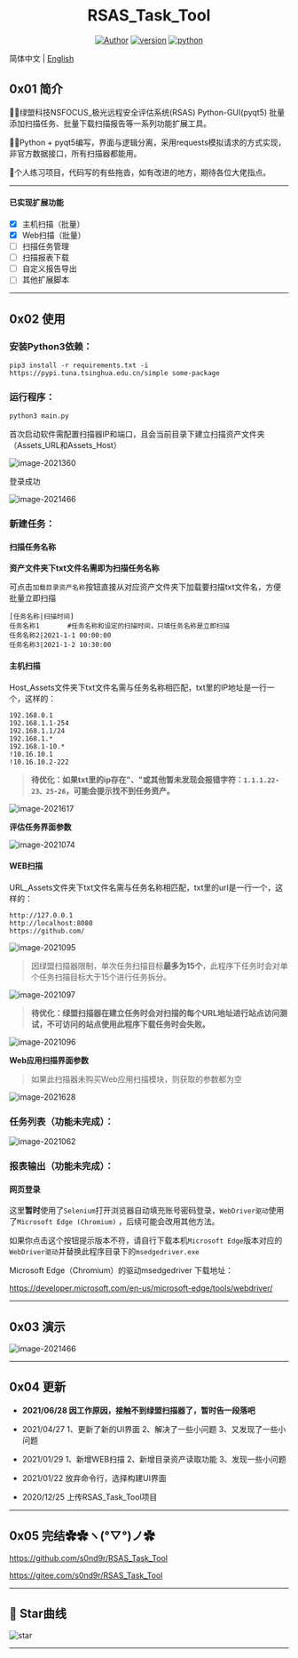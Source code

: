 <h1 align="center">RSAS_Task_Tool</h1>

<div align="center">

[![Author](https://img.shields.io/badge/Author-s0nd9r-9cf)](https://github.com/s0nd9r)
[![version](https://img.shields.io/badge/version-2.0-brightgreen)](https://github.com/s0nd9r/RSAS_Task_Tool)
[![python](https://img.shields.io/badge/Python-3.8-blue)](https://github.com/s0nd9r/RSAS_Task_Tool)

</div>

简体中文 | [English](./README_EN.md) 

## 0x01 简介

🐱‍🐉绿盟科技NSFOCUS_极光远程安全评估系统(RSAS) Python-GUI(pyqt5) 批量添加扫描任务、批量下载扫描报告等一系列功能扩展工具。

🐱‍💻Python + pyqt5编写，界面与逻辑分离，采用requests模拟请求的方式实现，非官方数据接口，所有扫描器都能用。

🤡个人练习项目，代码写的有些拖沓，如有改进的地方，期待各位大佬指点。

------
#### 已实现扩展功能

* [x] 主机扫描（批量）
* [x] Web扫描（批量）
* [ ] 扫描任务管理
* [ ] 扫描报表下载
* [ ] 自定义报告导出
* [ ] 其他扩展脚本
------
## 0x02 使用

### 安装Python3依赖：

```
pip3 install -r requirements.txt -i https://pypi.tuna.tsinghua.edu.cn/simple some-package
```

### 运行程序：

```python
python3 main.py
```

首次启动软件需配置扫描器IP和端口，且会当前目录下建立扫描资产文件夹（Assets_URL和Assets_Host）

![image-2021360](Images/image-2021360.png)

登录成功

![image-2021466](Images/image-2021466.png)

### 新建任务：

#### 扫描任务名称

**资产文件夹下txt文件名需即为扫描任务名称**

可点击`加载目录资产名称`按钮直接从对应资产文件夹下加载要扫描txt文件名，方便批量立即扫描

```code
[任务名称|扫描时间]
任务名称1		#任务名称和设定的扫描时间，只填任务名称是立即扫描
任务名称2|2021-1-1 00:00:00
任务名称3|2021-1-2 10:30:00
```

#### 主机扫描

Host_Assets文件夹下txt文件名需与任务名称相匹配，txt里的IP地址是一行一个，这样的：

```code
192.168.0.1
192.168.1.1-254
192.168.1.1/24
192.168.1.*
192.168.1-10.*
!10.16.10.1
!10.16.10.2-222
```

> **待优化：如果txt里的ip存在"、"或其他暂未发现会报错字符：`1.1.1.22-23、25-26`，可能会提示找不到任务资产。**

![image-2021617](Images/image-2021617.png)

**评估任务界面参数**

![image-2021074](Images/image-2021074.png)

#### WEB扫描

URL_Assets文件夹下txt文件名需与任务名称相匹配，txt里的url是一行一个，这样的：

```
http://127.0.0.1
http://localhost:8080
https://github.com/
```

![image-2021095](Images/image-2021095.png)

> 因绿盟扫描器限制，单次任务扫描目标**最多为15个**，此程序下任务时会对单个任务扫描目标大于15个进行任务拆分。

![image-2021097](Images/image-2021097.png)

> **待优化：绿盟扫描器在建立任务时会对扫描的每个URL地址进行站点访问测试，不可访问的站点使用此程序下载任务时会失败。**

![image-2021096](Images/image-2021096.png)

**Web应用扫描界面参数**

> 如果此扫描器未购买Web应用扫描模块，则获取的参数都为空

![image-2021628](Images/image-2021628.png)

### 任务列表（功能未完成）：

![image-2021062](Images/image-2021062.png)

### 报表输出（功能未完成）：



#### 网页登录

这里**暂时**使用了`Selenium`打开浏览器自动填充账号密码登录，`WebDriver驱动`使用了`Microsoft Edge (Chromium)` ，后续可能会改用其他方法。

如果你点击这个按钮提示版本不符，请自行下载本机`Microsoft Edge`版本对应的`WebDriver驱动`并替换此程序目录下的`msedgedriver.exe`

Microsoft Edge（Chromium）的驱动msedgedriver 下载地址：

https://developer.microsoft.com/en-us/microsoft-edge/tools/webdriver/

------
## 0x03 演示

![image-2021466](Images/image-2021466.gif)

------
## 0x04 更新

- **2021/06/28	因工作原因，接触不到绿盟扫描器了，暂时告一段落吧**

- 2021/04/27	1、更新了新的UI界面
                2、解决了一些小问题
                3、又发现了一些小问题

- 2021/01/29	1、新增WEB扫描
                2、新增目录资产读取功能
                3、发现一些小问题

- 2021/01/22	放弃命令行，选择构建UI界面

- 2020/12/25	上传RSAS_Task_Tool项目

------
## 0x05 完结✿✿ヽ(°▽°)ノ✿

https://github.com/s0nd9r/RSAS_Task_Tool

https://gitee.com/s0nd9r/RSAS_Task_Tool

------
## 🏁 Star曲线

![star](https://starchart.cc/s0nd9r/RSAS_Task_Tool.svg)

------
